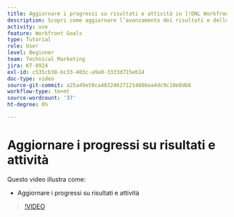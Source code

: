 ```yaml
---
title: Aggiornare i progressi su risultati e attività in [!DNL Workfront Goals]
description: Scopri come aggiornare l’avanzamento dei risultati e delle attività in [!DNL Workfront Goals].
activity: use
feature: Workfront Goals
type: Tutorial
role: User
level: Beginner
team: Technical Marketing
jira: KT-8924
exl-id: c535cb38-bc33-403c-a9a0-3333d715eb14
doc-type: video
source-git-commit: a25a49e59ca483246271214886ea4dc9c10e8d66
workflow-type: tm+mt
source-wordcount: '37'
ht-degree: 0%

---
```


# Aggiornare i progressi su risultati e attività

Questo video illustra come:

* Aggiornare i progressi su risultati e attività

>[!VIDEO](https://video.tv.adobe.com/v/335196/?quality=12&learn=on)
